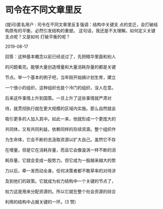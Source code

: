 # 司令在不同文章里反

(提问)匿名用户 : 司令在不同文章里反复强调：结构中关键支 点的变迁，会打破结构原有的平衡，必然引发结构的重塑。 这句话，我还是不太理解。如何定义关键支点呢？又是如何 打破平衡的呢？

2019-08-17

回答：这种基本概念以前已经说过了，先把精华里面和别人

的问题看完。能够大量创造增量和大量消耗存量的都是关键

节点。举一个基本的例子吧，当年刚开始搞计划生育，建立

一个很小的组织，这种组织也是个冷门的组织，没人在意。

后来这件事情上升到国策。一旦上升了这些事情就严肃对

待，就贯彻执行就在更大规模的区域内实施。那么自然就会

吸引更多的人加入其中。如此一来，他就形成一个更庞大的

共同体，又有共同利益，依赖同样的存续资源。整个组织作

为生命体，它会不断的去汲取资源以扩大自己。虽然它不存

在增量，但是它在消耗存量，而且它会像漩涡一样不断的消

耗存量，它就会变成一股势力。但它成为一股越来越大的势

力以后，牵一发而动全身。任何决策者都不敢草率的对待涉

及到他们的政策。它就成为权力结构中一个关键的节点了，

权力这是用来分配资源的。所以它就在整个社会资源的综合

利用的结构中占据关键的一环。(3 赞)